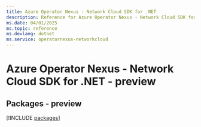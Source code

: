 ```yaml
---
title: Azure Operator Nexus - Network Cloud SDK for .NET
description: Reference for Azure Operator Nexus - Network Cloud SDK for .NET
ms.date: 04/01/2025
ms.topic: reference
ms.devlang: dotnet
ms.service: operatornexus-networkcloud
---
```

# Azure Operator Nexus - Network Cloud SDK for .NET - preview
## Packages - preview
[!INCLUDE [packages](operator-nexus---network-cloud-index.md)]